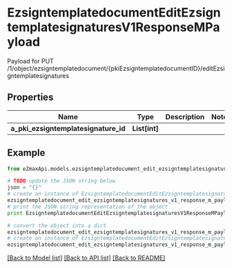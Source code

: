 # EzsigntemplatedocumentEditEzsigntemplatesignaturesV1ResponseMPayload

Payload for PUT /1/object/ezsigntemplatedocument/{pkiEzsigntemplatedocumentID}/editEzsigntemplatesignatures

## Properties
Name | Type | Description | Notes
------------ | ------------- | ------------- | -------------
**a_pki_ezsigntemplatesignature_id** | **List[int]** |  | 

## Example

```python
from eZmaxApi.models.ezsigntemplatedocument_edit_ezsigntemplatesignatures_v1_response_m_payload import EzsigntemplatedocumentEditEzsigntemplatesignaturesV1ResponseMPayload

# TODO update the JSON string below
json = "{}"
# create an instance of EzsigntemplatedocumentEditEzsigntemplatesignaturesV1ResponseMPayload from a JSON string
ezsigntemplatedocument_edit_ezsigntemplatesignatures_v1_response_m_payload_instance = EzsigntemplatedocumentEditEzsigntemplatesignaturesV1ResponseMPayload.from_json(json)
# print the JSON string representation of the object
print EzsigntemplatedocumentEditEzsigntemplatesignaturesV1ResponseMPayload.to_json()

# convert the object into a dict
ezsigntemplatedocument_edit_ezsigntemplatesignatures_v1_response_m_payload_dict = ezsigntemplatedocument_edit_ezsigntemplatesignatures_v1_response_m_payload_instance.to_dict()
# create an instance of EzsigntemplatedocumentEditEzsigntemplatesignaturesV1ResponseMPayload from a dict
ezsigntemplatedocument_edit_ezsigntemplatesignatures_v1_response_m_payload_form_dict = ezsigntemplatedocument_edit_ezsigntemplatesignatures_v1_response_m_payload.from_dict(ezsigntemplatedocument_edit_ezsigntemplatesignatures_v1_response_m_payload_dict)
```
[[Back to Model list]](../README.md#documentation-for-models) [[Back to API list]](../README.md#documentation-for-api-endpoints) [[Back to README]](../README.md)


